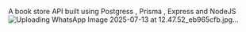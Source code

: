 A book store API built using Postgress , Prisma , Express and NodeJS
![Uploading WhatsApp Image 2025-07-13 at 12.47.52_eb965cfb.jpg…]()
